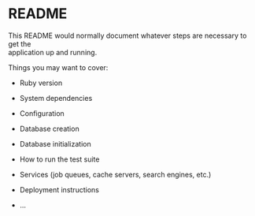 # README
    
This README would normally document whatever steps are necessary to get the  
application up and running.

Things you may want to cover:  

* Ruby version

* System dependencies  
  
* Configuration  

* Database creation  

* Database initialization

* How to run the test suite

* Services (job queues, cache servers, search engines, etc.)

* Deployment instructions

* ...
